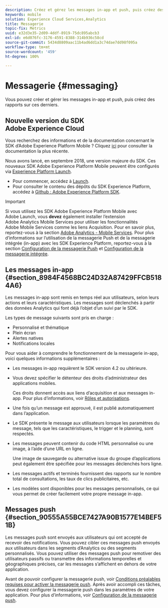 ```yaml
---
description: Créez et gérez les messages in-app et push, puis créez des rapports sur ces derniers.
keywords: mobile
solution: Experience Cloud Services,Analytics
title: Messagerie
topic-fix: Metrics
uuid: e32d3e35-2d09-4ddf-8919-75dc895abcb3
exl-id: e6d076fc-3176-4591-8388-314b936c58cd
source-git-commit: 5434d8809aac11b4ad6dd1a3c74dae7dd98f095a
workflow-type: tm+mt
source-wordcount: '459'
ht-degree: 100%

---
```


# Messagerie {#messaging}

Vous pouvez créer et gérer les messages in-app et push, puis créez des rapports sur ces derniers.

## Nouvelle version du SDK Adobe Experience Cloud

Vous recherchez des informations et de la documentation concernant le SDK d’Adobe Experience Platform Mobile ? Cliquez [ici](https://aep-sdks.gitbook.io/docs/) pour consulter la documentation la plus récente.

Nous avons lancé, en septembre 2018, une version majeure du SDK. Ces nouveaux SDK Adobe Experience Platform Mobile peuvent être configurés via [Experience Platform Launch](https://www.adobe.com/fr/experience-platform/launch.html).

* Pour commencer, accédez à [Launch](https://launch.adobe.com/).
* Pour consulter le contenu des dépôts du SDK Experience Platform, accédez à [Github : Adobe Experience Platform SDK](https://github.com/Adobe-Marketing-Cloud/acp-sdks).

>[!IMPORTANT]
>
> Si vous utilisez les SDK Adobe Experience Platform Mobile avec Adobe Launch, vous **devez** également installer l’extension Adobe Analytics Mobile Services pour utiliser les fonctionnalités Adobe Mobile Services comme les liens Acquisition. Pour en savoir plus, reportez-vous à la section [Adobe Analytics - Mobile Services](https://aep-sdks.gitbook.io/docs/using-mobile-extensions/adobe-analytics-mobile-services). Pour plus d’informations sur l’utilisation de la messagerie Push et de la messagerie intégrée (in-app) avec les SDK Experience Platform, reportez-vous à la section [Configuration de la messagerie Push](https://aep-sdks.gitbook.io/docs/using-mobile-extensions/adobe-analytics-mobile-services#set-up-push-messaging) et [Configuration de la messagerie intégrée](https://aep-sdks.gitbook.io/docs/using-mobile-extensions/adobe-analytics-mobile-services#set-up-in-app-messaging).

## Les messages in-app {#section_8984F4568BC24D32A87429FFCB5184A6}

Les messages in-app sont remis en temps réel aux utilisateurs, selon leurs actions et leurs caractéristiques. Les messages sont déclenchés à partir des données Analytics qui font déjà l’objet d’un suivi par le SDK.

Les types de message suivants sont pris en charge :

* Personnalisé et thématique
* Plein écran
* Alertes natives
* Notifications locales

Pour vous aider à comprendre le fonctionnement de la messagerie in-app, voici quelques informations supplémentaires :

* Les messages in-app requièrent le SDK version 4.2 ou ultérieure.
* Vous devez spécifier le détenteur des droits d’administrateur des applications mobiles.

   Ces droits donnent accès aux liens d’acquisition et aux messages in-app. Pour plus d’informations, voir [Rôles et autorisations](/help/using/gs/c-mob-roles-and-permissions.md).
* Une fois qu’un message est approuvé, il est publié automatiquement dans l’application.
* Le SDK présente le message aux utilisateurs lorsque les paramètres du message, tels que les caractéristiques, le trigger et le planning, sont respectés.
* Les messages peuvent contenir du code HTML personnalisé ou une image, à l’aide d’une URL en ligne.

   Une image de sauvegarde ou alternative issue du groupe d’applications peut également être spécifiée pour les messages déclenchés hors ligne.
* Les messages actifs et terminés fournissent des rapports sur le nombre total de consultations, les taux de clics publicitaires, etc.
* Les modèles sont disponibles pour les messages personnalisés, ce qui vous permet de créer facilement votre propre message in-app.

## Messages push {#section_90555A55BCE7427A90B1577E14BEF51B}

Les messages push sont envoyés aux utilisateurs qui ont accepté de recevoir des notifications. Vous pouvez cibler ces messages push envoyés aux utilisateurs dans les segments d’Analytics ou des segments personnalisés. Vous pouvez utiliser des messages push pour remotiver des utilisateurs passifs ou transmettre des informations temporelles et géographiques précises, car les messages s’affichent en dehors de votre application.

Avant de pouvoir configurer la messagerie push, voir [Conditions préalables requises pour activer la messagerie push](/help/using/c-manage-app-settings/c-mob-confg-app/configure-push-messaging/prerequisites-push-messaging.md). Après avoir accompli ces tâches, vous devez configurer la messagerie push dans les paramètres de votre application. Pour plus d’informations, voir [Configuration de la messagerie push](/help/using/c-manage-app-settings/c-mob-confg-app/configure-push-messaging/configure-push-messaging.md).
